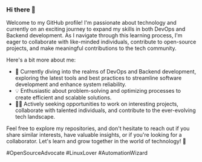 ### Hi there 👋

Welcome to my GitHub profile! I'm passionate about technology and currently on an exciting journey to expand my skills in both DevOps and Backend development. As I navigate through this learning process, I'm eager to collaborate with like-minded individuals, contribute to open-source projects, and make meaningful contributions to the tech community.

Here's a bit more about me:

- 🌱 Currently diving into the realms of DevOps and Backend development, exploring the latest tools and best practices to streamline software development and enhance system reliability.
- 💡 Enthusiastic about problem-solving and optimizing processes to create efficient and scalable solutions.
- 👩‍💻 Actively seeking opportunities to work on interesting projects, collaborate with talented individuals, and contribute to the ever-evolving tech landscape.

Feel free to explore my repositories, and don't hesitate to reach out if you share similar interests, have valuable insights, or if you're looking for a collaborator. Let's learn and grow together in the world of technology! 🚀

#OpenSourceAdvocate #LinuxLover #AutomationWizard

<!--
**dat267/dat267** is a ✨ _special_ ✨ repository because its `README.md` (this file) appears on your GitHub profile.

Here are some ideas to get you started:

- 🔭 I’m currently working on ...
- 🌱 I’m currently learning ...
- 👯 I’m looking to collaborate on ...
- 🤔 I’m looking for help with ...
- 💬 Ask me about ...
- 📫 How to reach me: ...
- 😄 Pronouns: ...
- ⚡ Fun fact: ...
-->
